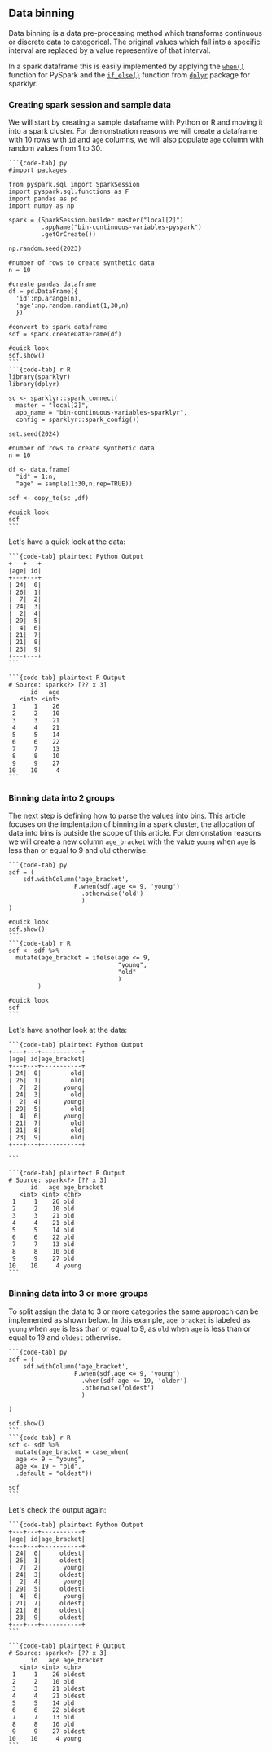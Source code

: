 ## Data binning

Data binning is a data pre-processing method which transforms continuous or discrete
data to categorical. The original values which fall into a specific interval are replaced
by a value representive of that interval.

In a spark dataframe this is easily implemented by applying the [`when()`](https://spark.apache.org/docs/3.1.2/api/python/reference/api/pyspark.sql.functions.when.html) function for PySpark  and the [`if_else()`](https://dplyr.tidyverse.org/reference/if_else.html) function from [`dplyr`](https://dplyr.tidyverse.org/) package for sparklyr.

### Creating spark session and sample data
 
We will start by creating a sample dataframe with Python or R and moving it into a spark cluster.
For demonstration reasons we will create a dataframe with 10 rows  with  `id` 
and `age` columns, we will also populate `age` column with random values from 1 to 30.

````{tabs}
```{code-tab} py 
#import packages

from pyspark.sql import SparkSession
import pyspark.sql.functions as F
import pandas as pd
import numpy as np

spark = (SparkSession.builder.master("local[2]")
         .appName("bin-continuous-variables-pyspark")
         .getOrCreate())

np.random.seed(2023)

#number of rows to create synthetic data
n = 10

#create pandas dataframe
df = pd.DataFrame({
  'id':np.arange(n),
  'age':np.random.randint(1,30,n)
  })

#convert to spark dataframe
sdf = spark.createDataFrame(df)

#quick look
sdf.show()
```
```{code-tab} r R 
library(sparklyr)
library(dplyr)

sc <- sparklyr::spark_connect(
  master = "local[2]",
  app_name = "bin-continuous-variables-sparklyr",
  config = sparklyr::spark_config())
  
set.seed(2024)

#number of rows to create synthetic data
n = 10

df <- data.frame(
  "id" = 1:n,
  "age" = sample(1:30,n,rep=TRUE))

sdf <- copy_to(sc ,df)

#quick look
sdf
```
````
Let's have a quick look at the data:

````{tabs}
```{code-tab} plaintext Python Output
+---+---+
|age| id|
+---+---+
| 24|  0|
| 26|  1|
|  7|  2|
| 24|  3|
|  2|  4|
| 29|  5|
|  4|  6|
| 21|  7|
| 21|  8|
| 23|  9|
+---+---+
```

```{code-tab} plaintext R Output
# Source: spark<?> [?? x 3]
      id   age
   <int> <int>
 1     1    26
 2     2    10
 3     3    21
 4     4    21
 5     5    14
 6     6    22
 7     7    13
 8     8    10
 9     9    27
10    10     4
```
````

### Binning data into 2 groups

The next step is defining how to parse the values into bins. This article focuses on the implentation of binning in a spark cluster, the allocation of data into bins is outside the scope of this article. For demonstation reasons we will create a new column `age_bracket` with the value `young` when `age` is less than or equal to 9 and `old` otherwise.

````{tabs}
```{code-tab} py 
sdf = (
    sdf.withColumn('age_bracket',
                  F.when(sdf.age <= 9, 'young')
                    .otherwise('old')
                    )
)

#quick look
sdf.show()
```
```{code-tab} r R 
sdf <- sdf %>%
  mutate(age_bracket = ifelse(age <= 9,
                              "young",
                              "old"
                              )
        )

#quick look
sdf
```
````
Let's have another look at the data:

````{tabs}
```{code-tab} plaintext Python Output
+---+---+-----------+
|age| id|age_bracket|
+---+---+-----------+
| 24|  0|        old|
| 26|  1|        old|
|  7|  2|      young|
| 24|  3|        old|
|  2|  4|      young|
| 29|  5|        old|
|  4|  6|      young|
| 21|  7|        old|
| 21|  8|        old|
| 23|  9|        old|
+---+---+-----------+

```

```{code-tab} plaintext R Output
# Source: spark<?> [?? x 3]
      id   age age_bracket
   <int> <int> <chr>      
 1     1    26 old        
 2     2    10 old        
 3     3    21 old        
 4     4    21 old        
 5     5    14 old        
 6     6    22 old        
 7     7    13 old        
 8     8    10 old        
 9     9    27 old        
10    10     4 young      
```
````
### Binning data into 3 or more groups

To split assign the data to 3 or more categories the same approach can be implemented as shown below.
In this example, `age_bracket` is labeled as `young` when `age` is less than or equal to 9,
as `old` when `age` is less than or equal to 19 and `oldest` otherwise.

````{tabs}
```{code-tab} py 
sdf = (
    sdf.withColumn('age_bracket',
                  F.when(sdf.age <= 9, 'young')
                    .when(sdf.age <= 19, 'older')
                    .otherwise('oldest')
                    )
                  
)

sdf.show()
```
```{code-tab} r R 
sdf <- sdf %>%
  mutate(age_bracket = case_when(
  age <= 9 ~ "young",
  age <= 19 ~ "old",
  .default = "oldest"))

sdf
```
````
Let's check the output again:

````{tabs}
```{code-tab} plaintext Python Output
+---+---+-----------+
|age| id|age_bracket|
+---+---+-----------+
| 24|  0|     oldest|
| 26|  1|     oldest|
|  7|  2|      young|
| 24|  3|     oldest|
|  2|  4|      young|
| 29|  5|     oldest|
|  4|  6|      young|
| 21|  7|     oldest|
| 21|  8|     oldest|
| 23|  9|     oldest|
+---+---+-----------+
```

```{code-tab} plaintext R Output
# Source: spark<?> [?? x 3]
      id   age age_bracket
   <int> <int> <chr>      
 1     1    26 oldest     
 2     2    10 old        
 3     3    21 oldest     
 4     4    21 oldest     
 5     5    14 old        
 6     6    22 oldest     
 7     7    13 old        
 8     8    10 old        
 9     9    27 oldest     
10    10     4 young   
```
````